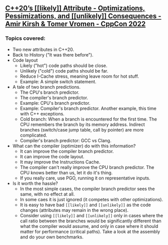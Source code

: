 ## [C++20’s [[likely]] Attribute - Optimizations, Pessimizations, and [[unlikely]] Consequences - Amir Kirsh & Tomer Vromen - CppCon 2022](https://www.youtube.com/watch?v=RjPK3HKcouA&list=LL6MKUgGZ9Q8c2Ff7GnoRoqA)
### Topics covered:
* Two new attributes in C++20.
* Back to History ("It was there before").
* Code layout
  * Likely ("hot") code paths should be close.
  * Unlikely ("cold") code paths should be far.
  * Reduce I-Cache stress, meaning leave room for hot stuff.
  * Example: A simple switch statement.
* A tale of two branch predictions.
  * The CPU's branch predictor.
  * The compiler's branch predictor.
  * Example: CPU's branch predictor.
  * Example: Compiler's branch predictor. Another example, this time with C++ exceptions.
  * Cold branch: When a branch is encountered for the first time. The CPU remembers the branch by its memory address. Indirect branches (switch/case jump table, call by pointer) are more complicated.
  * Compiler's branch predictor: GCC vs Clang.
* What can the compiler (optimizer) do with this information?
  * It can improve the compiler branch predictor.
  * It can improve the code layout.
  * It may improve the Instructions Cache.
  * The compiler can't really improve the CPU branch predictor. The CPU knows better than us, let it do it's thing.
  * If you really care, use PGO, running it on representative inputs.
* Is it worth the hassle?
  * In the most simple cases, the compiler branch predictor sees the same, with no effect at all.
  * In some caes it is just ignored (it competes with other optimizations).
  * It is easy to have bad `[[likely]]` and `[[unlikely]]` as the code changes (attributes may remain in the wrong place).
  * Consider using `[[likely]]` and `[[unlikely]]` only in cases where the call ratio between the branches would be significantly different than what the compiler would assume, and only in case where it should matter for performance (critical paths). Take a look at the assembly and do your own benchmarks.


